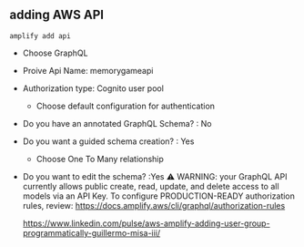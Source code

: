 ## adding AWS API

```
amplify add api
```

- Choose GraphQL
- Proive Api Name: memorygameapi
- Authorization type: Cognito user pool
  - Choose default configuration for authentication
- Do you have an annotated GraphQL Schema? : No
- Do you want a guided schema creation? : Yes
  - Choose One To Many relationship
- Do you want to edit the schema? :Yes
  ⚠️ WARNING: your GraphQL API currently allows public create, read, update, and delete access to all models via an API Key. To configure PRODUCTION-READY authorization rules, review: https://docs.amplify.aws/cli/graphql/authorization-rules

  https://www.linkedin.com/pulse/aws-amplify-adding-user-group-programmatically-guillermo-misa-iii/
